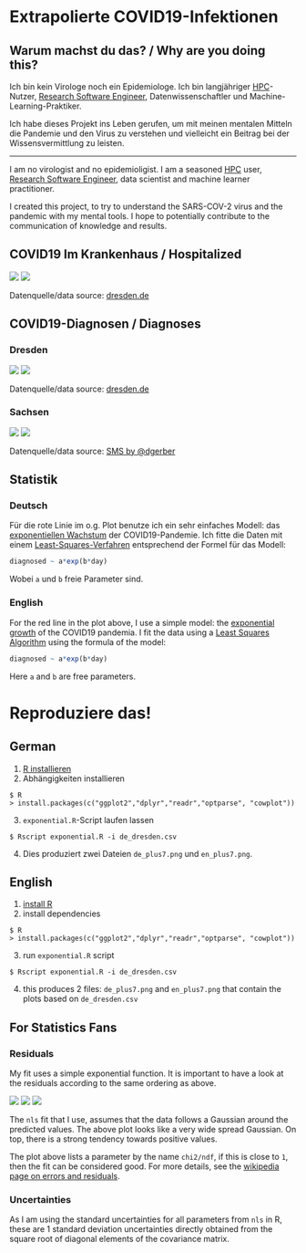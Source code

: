 # Extrapolierte COVID19-Infektionen

## Warum machst du das? / Why are you doing this?

Ich bin kein Virologe noch ein Epidemiologe. Ich bin langjähriger [HPC](https://de.wikipedia.org/wiki/Supercomputer)-Nutzer, [Research Software Engineer](https://en.wikipedia.org/wiki/Research_software_engineering), Datenwissenschaftler und Machine-Learning-Praktiker.

Ich habe dieses Projekt ins Leben gerufen, um mit meinen mentalen Mitteln die Pandemie und den Virus zu verstehen und vielleicht ein Beitrag bei der Wissensvermittlung zu leisten.

---

I am no virologist and no epidemioligist. I am a seasoned [HPC](https://en.wikipedia.org/wiki/Supercomputer) user, [Research Software Engineer](https://en.wikipedia.org/wiki/Research_software_engineering), data scientist and machine learner practitioner. 

I created this project, to try to understand the SARS-COV-2 virus and the pandemic with my mental tools. I hope to potentially contribute to the communication of knowledge and results.

## COVID19 Im Krankenhaus / Hospitalized

![](de_de_dresden_www_hospitalized.png)
![](en_de_dresden_www_hospitalized.png)

Datenquelle/data source: [dresden.de](https://www.dresden.de/de/leben/gesundheit/hygiene/infektionsschutz/corona.php)


## COVID19-Diagnosen / Diagnoses

### Dresden

![](de_de_dresden_www_diagnosed.png)
![](en_de_dresden_www_diagnosed.png)

Datenquelle/data source: [dresden.de](https://www.dresden.de/de/leben/gesundheit/hygiene/infektionsschutz/corona.php)


### Sachsen

![](de_de_sachsen_sms_diagnosed.png)
![](en_de_sachsen_sms_diagnosed.png)

Datenquelle/data source: [SMS by @dgerber](https://danielgerber.eu/2020/03/22/corona-zahlen-in-sachsen/)



## Statistik

### Deutsch

Für die rote Linie im o.g. Plot benutze ich ein sehr einfaches Modell: das [exponentiellen Wachstum](https://de.wikipedia.org/wiki/Exponentielles_Wachstum) der COVID19-Pandemie. Ich fitte die Daten mit einem [Least-Squares-Verfahren](https://de.wikipedia.org/wiki/Methode_der_kleinsten_Quadrate) entsprechend der Formel für das Modell:

``` r
diagnosed ~ a*exp(b*day)
```

Wobei `a` und `b` freie Parameter sind.

### English

For the red line in the plot above, I use a simple model: the [exponential growth](https://en.wikipedia.org/wiki/Exponential_growth) of the COVID19 pandemia. I fit the data using a [Least Squares Algorithm](https://en.wikipedia.org/wiki/Least_squares) using the formula of the model:

``` r
diagnosed ~ a*exp(b*day)
```

Here `a` and `b` are free parameters.

# Reproduziere das!

## German

1. [R installieren](https://www.r-project.org)
2. Abhängigkeiten installieren

``` shell
$ R
> install.packages(c("ggplot2","dplyr","readr","optparse", "cowplot"))
```

3. `exponential.R`-Script laufen lassen

``` shell
$ Rscript exponential.R -i de_dresden.csv
```

4. Dies produziert zwei Dateien `de_plus7.png` und `en_plus7.png`.

## English

1. [install R](https://www.r-project.org)
2. install dependencies

``` shell
$ R
> install.packages(c("ggplot2","dplyr","readr","optparse", "cowplot"))
```

3. run `exponential.R` script

``` shell
$ Rscript exponential.R -i de_dresden.csv
```

4. this produces 2 files: `de_plus7.png` and `en_plus7.png` that contain the plots based on `de_dresden.csv`

## For Statistics Fans

### Residuals

My fit uses a simple exponential function. It is important to have a look at the residuals according to the same ordering as above.

![](residuals_de_dresden_www_hospitalized.png)
![](residuals_de_dresden_www_diagnosed.png)
![](residuals_de_sachsen_sms_diagnosed.png)

The `nls` fit that I use, assumes that the data follows a Gaussian around the predicted values. The above plot looks like a very wide spread Gaussian. On top, there is a strong tendency towards positive values.

The plot above lists a parameter by the name `chi2/ndf`, if this is close to `1`, then the fit can be considered good. For more details, see the [wikipedia page on errors and residuals](https://en.wikipedia.org/wiki/Errors_and_residuals).

### Uncertainties

As I am using the standard uncertainties for all parameters from `nls` in R, these are 1 standard deviation uncertainties directly obtained from the square root of diagonal elements of the covariance matrix.
